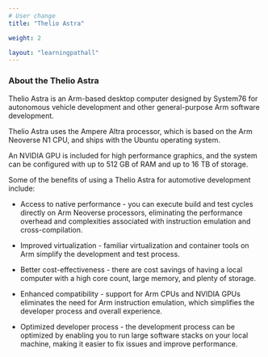 ```yaml
---
# User change
title: "Thelio Astra"

weight: 2

layout: "learningpathall"
---
```

### About the Thelio Astra

Thelio Astra is an Arm-based desktop computer designed by System76 for autonomous vehicle development and other general-purpose Arm software development.

Thelio Astra uses the Ampere Altra processor, which is based on the Arm Neoverse N1 CPU, and ships with the Ubuntu operating system.

An NVIDIA GPU is included for high performance graphics, and the system can be configured with up to 512 GB of RAM and up to 16 TB of storage.

Some of the benefits of using a Thelio Astra for automotive development include:

- Access to native performance - you can execute build and test cycles directly on Arm Neoverse processors, eliminating the performance overhead and complexities associated with instruction emulation and cross-compilation. 

- Improved virtualization - familiar virtualization and container tools on Arm simplify the development and test process. 

- Better cost-effectiveness - there are cost savings of having a local computer with a high core count, large memory, and plenty of storage. 

- Enhanced compatibility - support for Arm CPUs and NVIDIA GPUs eliminates the need for Arm instruction emulation, which simplifies the developer process and overall experience. 

- Optimized developer process - the development process can be optimized by enabling you to run large software stacks on your local machine, making it easier to fix issues and improve performance.   